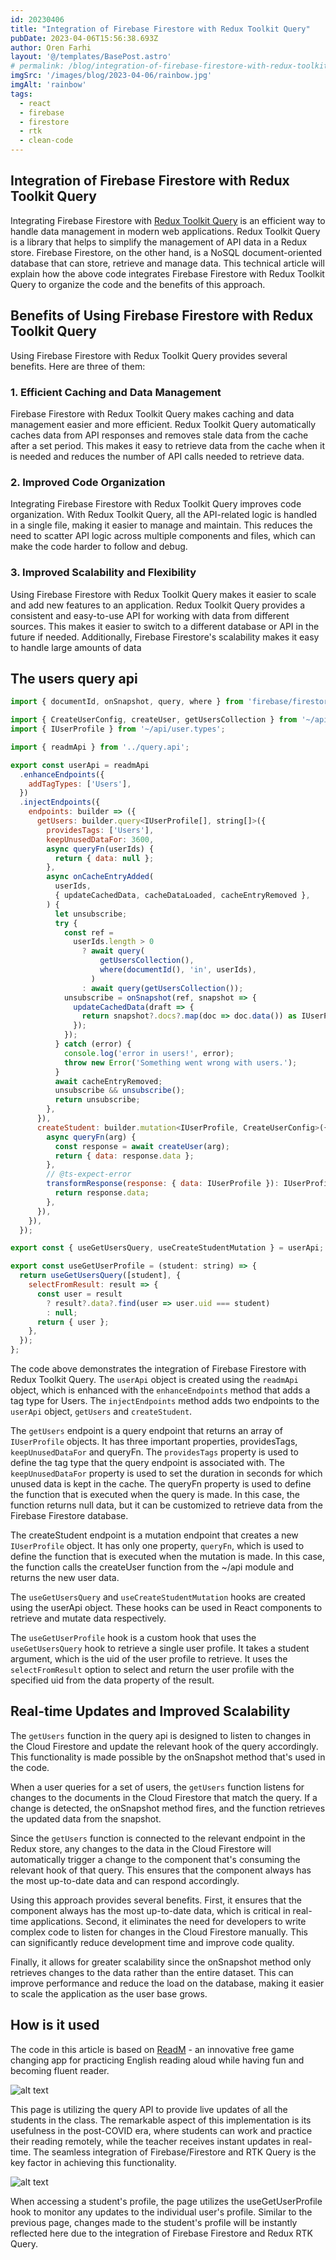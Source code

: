 ```yaml
---
id: 20230406
title: "Integration of Firebase Firestore with Redux Toolkit Query"
pubDate: 2023-04-06T15:56:38.693Z
author: Oren Farhi
layout: '@/templates/BasePost.astro'
# permalink: /blog/integration-of-firebase-firestore-with-redux-toolkit-query/
imgSrc: '/images/blog/2023-04-06/rainbow.jpg'
imgAlt: 'rainbow'
tags:
  - react
  - firebase
  - firestore
  - rtk
  - clean-code
---
```


## Integration of Firebase Firestore with Redux Toolkit Query

Integrating Firebase Firestore with [Redux Toolkit Query] is an efficient way to handle data management in modern web applications. Redux Toolkit Query is a library that helps to simplify the management of API data in a Redux store. Firebase Firestore, on the other hand, is a NoSQL document-oriented database that can store, retrieve and manage data. This technical article will explain how the above code integrates Firebase Firestore with Redux Toolkit Query to organize the code and the benefits of this approach.

## Benefits of Using Firebase Firestore with Redux Toolkit Query

Using Firebase Firestore with Redux Toolkit Query provides several benefits. Here are three of them:

### 1. Efficient Caching and Data Management
Firebase Firestore with Redux Toolkit Query makes caching and data management easier and more efficient. Redux Toolkit Query automatically caches data from API responses and removes stale data from the cache after a set period. This makes it easy to retrieve data from the cache when it is needed and reduces the number of API calls needed to retrieve data.

### 2. Improved Code Organization
Integrating Firebase Firestore with Redux Toolkit Query improves code organization. With Redux Toolkit Query, all the API-related logic is handled in a single file, making it easier to manage and maintain. This reduces the need to scatter API logic across multiple components and files, which can make the code harder to follow and debug.

### 3. Improved Scalability and Flexibility
Using Firebase Firestore with Redux Toolkit Query makes it easier to scale and add new features to an application. Redux Toolkit Query provides a consistent and easy-to-use API for working with data from different sources. This makes it easier to switch to a different database or API in the future if needed. Additionally, Firebase Firestore's scalability makes it easy to handle large amounts of data

## The users query api

```javascript
import { documentId, onSnapshot, query, where } from 'firebase/firestore';

import { CreateUserConfig, createUser, getUsersCollection } from '~/api';
import { IUserProfile } from '~/api/user.types';

import { readmApi } from '../query.api';

export const userApi = readmApi
  .enhanceEndpoints({
    addTagTypes: ['Users'],
  })
  .injectEndpoints({
    endpoints: builder => ({
      getUsers: builder.query<IUserProfile[], string[]>({
        providesTags: ['Users'],
        keepUnusedDataFor: 3600,
        async queryFn(userIds) {
          return { data: null };
        },
        async onCacheEntryAdded(
          userIds,
          { updateCachedData, cacheDataLoaded, cacheEntryRemoved },
        ) {
          let unsubscribe;
          try {
            const ref =
              userIds.length > 0
                ? await query(
                    getUsersCollection(),
                    where(documentId(), 'in', userIds),
                  )
                : await query(getUsersCollection());
            unsubscribe = onSnapshot(ref, snapshot => {
              updateCachedData(draft => {
                return snapshot?.docs?.map(doc => doc.data()) as IUserProfile[];
              });
            });
          } catch (error) {
            console.log('error in users!', error);
            throw new Error('Something went wrong with users.');
          }
          await cacheEntryRemoved;
          unsubscribe && unsubscribe();
          return unsubscribe;
        },
      }),
      createStudent: builder.mutation<IUserProfile, CreateUserConfig>({
        async queryFn(arg) {
          const response = await createUser(arg);
          return { data: response.data };
        },
        // @ts-expect-error
        transformResponse(response: { data: IUserProfile }): IUserProfile {
          return response.data;
        },
      }),
    }),
  });

export const { useGetUsersQuery, useCreateStudentMutation } = userApi;

export const useGetUserProfile = (student: string) => {
  return useGetUsersQuery([student], {
    selectFromResult: result => {
      const user = result
        ? result?.data?.find(user => user.uid === student)
        : null;
      return { user };
    },
  });
};
```

The code above demonstrates the integration of Firebase Firestore with Redux Toolkit Query. The `userApi` object is created using the `readmApi` object, which is enhanced with the `enhanceEndpoints` method that adds a tag type for Users. The `injectEndpoints` method adds two endpoints to the `userApi` object, `getUsers` and `createStudent`.

The `getUsers` endpoint is a query endpoint that returns an array of `IUserProfile` objects. It has three important properties, providesTags, `keepUnusedDataFor` and queryFn. The `providesTags` property is used to define the tag type that the query endpoint is associated with. The `keepUnusedDataFor` property is used to set the duration in seconds for which unused data is kept in the cache. The queryFn property is used to define the function that is executed when the query is made. In this case, the function returns null data, but it can be customized to retrieve data from the Firebase Firestore database.

The createStudent endpoint is a mutation endpoint that creates a new `IUserProfile` object. It has only one property, `queryFn`, which is used to define the function that is executed when the mutation is made. In this case, the function calls the createUser function from the ~/api module and returns the new user data.

The `useGetUsersQuery` and `useCreateStudentMutation` hooks are created using the userApi object. These hooks can be used in React components to retrieve and mutate data respectively.

The `useGetUserProfile` hook is a custom hook that uses the `useGetUsersQuery` hook to retrieve a single user profile. It takes a student argument, which is the uid of the user profile to retrieve. It uses the `selectFromResult` option to select and return the user profile with the specified uid from the data property of the result.

## Real-time Updates and Improved Scalability

The `getUsers` function in the query api is designed to listen to changes in the Cloud Firestore and update the relevant hook of the query accordingly. This functionality is made possible by the onSnapshot method that's used in the code.

When a user queries for a set of users, the `getUsers` function listens for changes to the documents in the Cloud Firestore that match the query. If a change is detected, the onSnapshot method fires, and the function retrieves the updated data from the snapshot.

Since the `getUsers` function is connected to the relevant endpoint in the Redux store, any changes to the data in the Cloud Firestore will automatically trigger a change to the component that's consuming the relevant hook of that query. This ensures that the component always has the most up-to-date data and can respond accordingly.

Using this approach provides several benefits. First, it ensures that the component always has the most up-to-date data, which is critical in real-time applications. Second, it eliminates the need for developers to write complex code to listen for changes in the Cloud Firestore manually. This can significantly reduce development time and improve code quality.

Finally, it allows for greater scalability since the onSnapshot method only retrieves changes to the data rather than the entire dataset. This can improve performance and reduce the load on the database, making it easier to scale the application as the user base grows.
## How is it used
The code in this article is based on [ReadM] - an innovative free game changing app for practicing English reading aloud while having fun and becoming fluent reader.

![alt text][classes]

This page is utilizing the query API to provide live updates of all the students in the class. The remarkable aspect of this implementation is its usefulness in the post-COVID era, where students can work and practice their reading remotely, while the teacher receives instant updates in real-time. The seamless integration of Firebase/Firestore and RTK Query is the key factor in achieving this functionality.

![alt text][student]

When accessing a student's profile, the page utilizes the useGetUserProfile hook to monitor any updates to the individual user's profile. Similar to the previous page, changes made to the student's profile will be instantly reflected here due to the integration of Firebase Firestore and Redux RTK Query.

[readm]: https://readm.app
[Redux Toolkit Query]: https://redux-toolkit.js.org/rtk-query/usage/queries
[classes]: /images/blog/2023-04-06/classes.png "classes page in readm practice reading aloud app"
[student]: /images/blog/2023-04-06/student.png "classes page in readm practice reading aloud app"
